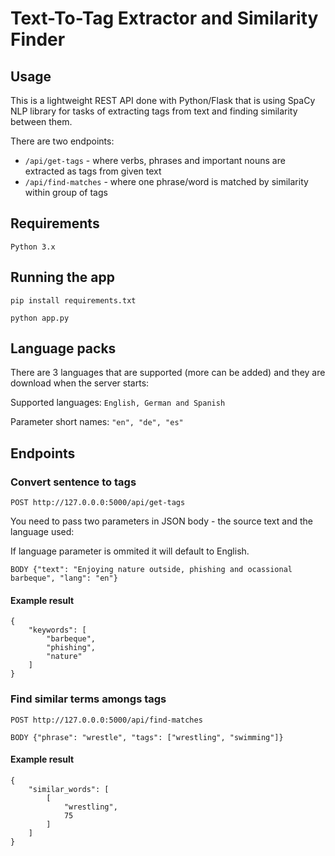 # Text-To-Tag Extractor and Similarity Finder 

## Usage

This is a lightweight REST API done with Python/Flask that is using SpaCy NLP library for tasks of extracting tags from text and finding similarity between them.

There are two endpoints:

- ```/api/get-tags``` - where verbs, phrases and important nouns are extracted as tags from given text
- ```/api/find-matches``` - where one phrase/word is matched by similarity within group of tags

## Requirements

```Python 3.x```

## Running the app

```pip install requirements.txt```

```python app.py```

## Language packs

There are 3 languages that are supported (more can be added) and they are download when the server starts:

Supported languages:  ```English, German and Spanish```

Parameter short names:  ```"en", "de", "es"```

## Endpoints

### Convert sentence to tags

```POST http://127.0.0.0:5000/api/get-tags```

You need to pass two parameters in JSON body - the source text and the language used:

If language parameter is ommited it will default to English.

```BODY {"text": "Enjoying nature outside, phishing and ocassional barbeque", "lang": "en"}```

#### Example result

```
{
	"keywords": [
		"barbeque",
		"phishing",
		"nature"
	]
}
```

### Find similar terms amongs tags

```POST http://127.0.0.0:5000/api/find-matches```

```BODY {"phrase": "wrestle", "tags": ["wrestling", "swimming"]}```

#### Example result

```
{
	"similar_words": [
		[
			"wrestling",
			75
		]
	]
}
```